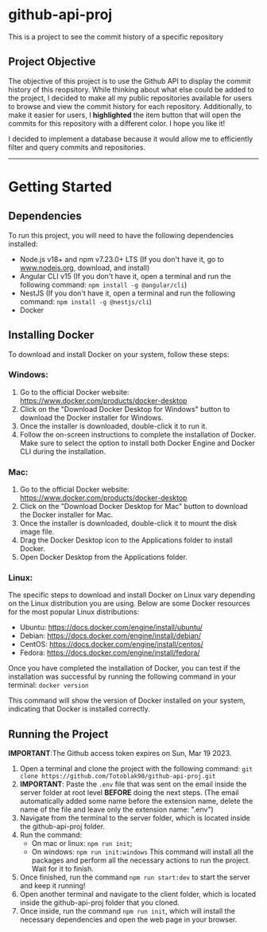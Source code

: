# github-api-proj
This is a project to see the commit history of a specific repository

## Project Objective

The objective of this project is to use the Github API to display the commit history of this reopsitory. While thinking about what else could be added to the project, I decided to make all my public repositories available for users to browse and view the commit history for each repository. Additionally, to make it easier for users, I **highlighted** the item button that will open the commits for this repository with a different color. I hope you like it!

I decided to implement a database because it would allow me to efficiently filter and query commits and repositories.

------------------------------------------------------------------------------------------------------------------------------------------------------------------

# Getting Started

## Dependencies

To run this project, you will need to have the following dependencies installed:

- Node.js v18+ and npm v7.23.0+ LTS (If you don't have it, go to www.nodejs.org, download, and install)
- Angular CLI v15 (If you don't have it, open a terminal and run the following command: `npm install -g @angular/cli`)
- NestJS (If you don't have it, open a terminal and run the following command: `npm install -g @nestjs/cli`)
- Docker

## Installing Docker

To download and install Docker on your system, follow these steps:

### Windows:

1. Go to the official Docker website: https://www.docker.com/products/docker-desktop
2. Click on the "Download Docker Desktop for Windows" button to download the Docker installer for Windows.
3. Once the installer is downloaded, double-click it to run it.
4. Follow the on-screen instructions to complete the installation of Docker. Make sure to select the option to install both Docker Engine and Docker CLI during the installation.

### Mac:

1. Go to the official Docker website: https://www.docker.com/products/docker-desktop
2. Click on the "Download Docker Desktop for Mac" button to download the Docker installer for Mac.
3. Once the installer is downloaded, double-click it to mount the disk image file.
4. Drag the Docker Desktop icon to the Applications folder to install Docker.
5. Open Docker Desktop from the Applications folder.

### Linux:

The specific steps to download and install Docker on Linux vary depending on the Linux distribution you are using. Below are some Docker resources for the most popular Linux distributions:

- Ubuntu: https://docs.docker.com/engine/install/ubuntu/
- Debian: https://docs.docker.com/engine/install/debian/
- CentOS: https://docs.docker.com/engine/install/centos/
- Fedora: https://docs.docker.com/engine/install/fedora/

Once you have completed the installation of Docker, you can test if the installation was successful by running the following command in your terminal: `docker version`

This command will show the version of Docker installed on your system, indicating that Docker is installed correctly.

## Running the Project

**IMPORTANT**:The Github access token expires on Sun, Mar 19 2023.

1. Open a terminal and clone the project with the following command: `git clone https://github.com/Totoblak90/github-api-proj.git`
2. **IMPORTANT**: Paste the `.env` file that was sent on the email inside the server folder at root level **BEFORE** doing the next steps. (The email automatically added some name before the extension name, delete the name of the file and leave only the extension name: ".env")
3. Navigate from the terminal to the server folder, which is located inside the github-api-proj folder.
4. Run the command:  
    -   On mac or linux: `npm run init`;
    -   On windows: `npm run init:windows`
    This command will install all the packages and perform all the necessary actions to run the project. Wait for it to finish.
5. Once finished, run the command `npm run start:dev` to start the server and keep it running!
6. Open another terminal and navigate to the client folder, which is located inside the github-api-proj folder that you cloned.
7. Once inside, run the command `npm run init`, which will install the necessary dependencies and open the web page in your browser.

